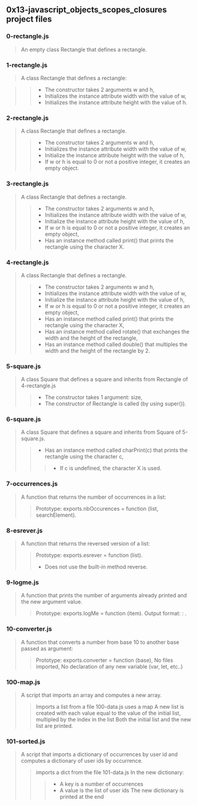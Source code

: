 ## 0x13-javascript_objects_scopes_closures project files
### 0-rectangle.js
> An empty class Rectangle that defines a rectangle.
### 1-rectangle.js
> A class Rectangle that defines a rectangle:

>> - The constructor takes 2 arguments w and h,
>> - Initializes the instance attribute width with the value of w,
>> - Initializes the instance attribute height with the value of h.
### 2-rectangle.js
> A class Rectangle that defines a rectangle.
>> - The constructor takes 2 arguments w and h,
>> - Initializes the instance attribute width with the value of w,
>> - Initialize the instance attribute height with the value of h,
>> - If w or h is equal to 0 or not a positive integer, it creates an empty object.
### 3-rectangle.js
> A class Rectangle that defines a rectangle.
>> - The constructor takes 2 arguments w and h,
>> - Initializes the instance attribute width with the value of w,
>> - Initialize the instance attribute height with the value of h,
>> - If w or h is equal to 0 or not a positive integer, it creates an empty object,
>> - Has an instance method called print() that prints the rectangle using the character X.
### 4-rectangle.js
> A class Rectangle that defines a rectangle.
>> - The constructor takes 2 arguments w and h,
>> - Initializes the instance attribute width with the value of w,
>> - Initialize the instance attribute height with the value of h,
>> - If w or h is equal to 0 or not a positive integer, it creates an empty object,
>> - Has an instance method called print() that prints the rectangle using the character X,
>> - Has an instance method called rotate() that exchanges the width and the height of the rectangle,
>> - Has an instance method called double() that multiples the width and the height of the rectangle by 2.
### 5-square.js
> A class Square that defines a square and inherits from Rectangle of 4-rectangle.js
>> - The constructor takes 1 argument: size,
>> - The constructor of Rectangle is called (by using super()).
### 6-square.js
> A class Square that defines a square and inherits from Square of 5-square.js.
>> - Has an instance method called charPrint(c) that prints the rectangle using the character c,
>>> - If c is undefined, the character X is used.
### 7-occurrences.js
> A function that returns the number of occurrences in a list:
>> Prototype: exports.nbOccurences = function (list, searchElement).
### 8-esrever.js
> A function that returns the reversed version of a list:
>> Prototype: exports.esrever = function (list).
>> - Does not use the built-in method reverse.
### 9-logme.js
> A function that prints the number of arguments already printed and the new argument value.
>> Prototype: exports.logMe = function (item).
>> Output format: <number arguments already printed>: <current argument value>.
### 10-converter.js
> A function that converts a number from base 10 to another base passed as argument:
>> Prototype: exports.converter = function (base),
>> No files imported,
>> No declaration of any new variable (var, let, etc..)
### 100-map.js
> A script that imports an array and computes a new array.
>> Imports a list from a file 100-data.js
>> uses a map
>> A new list is created with each value equal to the value of the initial list, multipled by the index in the list
>> Both the initial list and the new list are printed.
### 101-sorted.js
> A script that imports a dictionary of occurrences by user id and computes a dictionary of user ids by occurrence.
>> imports a dict from the file 101-data.js
>> In the new dictionary:
>>> - A key is a number of occurrences
>>> - A value is the list of user ids
>> The new dictionary is printed at the end